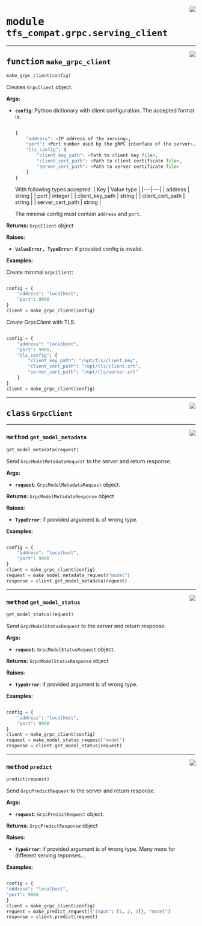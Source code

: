 <!-- markdownlint-disable -->

<a href="../../../../client/python/lib/ovmsclient/tfs_compat/grpc/serving_client.py#L0"><img align="right" style="float:right;" src="https://img.shields.io/badge/-source-cccccc?style=flat-square"></a>

# <kbd>module</kbd> `tfs_compat.grpc.serving_client`



---

<a href="../../../../client/python/lib/ovmsclient/tfs_compat/grpc/serving_client.py#L212"><img align="right" style="float:right;" src="https://img.shields.io/badge/-source-cccccc?style=flat-square"></a>

## <kbd>function</kbd> `make_grpc_client`

```python
make_grpc_client(config)
```

Creates `GrpcClient` object. 



**Args:**
 
 - <b>`config`</b>:  Python dictionary with client configuration. The accepted format is: 

    ```python

    {
        "address": <IP address of the serving>,                  
        "port": <Port number used by the gRPC interface of the server>,                      
        "tls_config": {                      
            "client_key_path": <Path to client key file>,
            "client_cert_path": <Path to client certificate file>,
            "server_cert_path": <Path to server certificate file>
        }              
    }                        

    ```

    With following types accepted: 
    | Key | Value type |
    |---|---|
    | address | string |
    | port | integer |
    | client_key_path | string |
    | client_cert_path | string |
    | server_cert_path | string |
                                    
    The minimal config must contain `address` and `port`. 


**Returns:**
 `GrpcClient` object 



**Raises:**
 
 - <b>`ValueError, TypeError`</b>:   if provided config is invalid. 



**Examples:**

 Create minimal `GrpcClient`: 

```python

config = {
    "address": "localhost",
    "port": 9000
}
client = make_grpc_client(config)

```

Create GrpcClient with TLS:

```python

config = {
    "address": "localhost",
    "port": 9000,
    "tls_config": {
        "client_key_path": "/opt/tls/client.key",
        "client_cert_path": "/opt/tls/client.crt",
        "server_cert_path": "/opt/tls/server.crt"    
    }
}
client = make_grpc_client(config)

```


---

<a href="../../../../client/python/lib/ovmsclient/tfs_compat/grpc/serving_client.py#L26"><img align="right" style="float:right;" src="https://img.shields.io/badge/-source-cccccc?style=flat-square"></a>

## <kbd>class</kbd> `GrpcClient`

---

<a href="../../../../client/python/lib/ovmsclient/tfs_compat/grpc/serving_client.py#L61"><img align="right" style="float:right;" src="https://img.shields.io/badge/-source-cccccc?style=flat-square"></a>

### <kbd>method</kbd> `get_model_metadata`

```python
get_model_metadata(request)
```

Send `GrpcModelMetadataRequest` to the server and return response.


**Args:**
 
 - <b>`request`</b>:  `GrpcModelMetadataRequest` object. 


**Returns:**
 `GrpcModelMetadataResponse` object 


**Raises:**
 
 - <b>`TypeError`</b>:   if provided argument is of wrong type.


**Examples:**
 
```python

config = {
    "address": "localhost",
    "port": 9000
}
client = make_grpc_client(config)
request = make_model_metadata_request("model")
response = client.get_model_metadata(request)

```

---

<a href="../../../../client/python/lib/ovmsclient/tfs_compat/grpc/serving_client.py#L89"><img align="right" style="float:right;" src="https://img.shields.io/badge/-source-cccccc?style=flat-square"></a>

### <kbd>method</kbd> `get_model_status`

```python
get_model_status(request)
```

Send `GrpcModelStatusRequest` to the server and return response. 


**Args:**
 
 - <b>`request`</b>:  `GrpcModelStatusRequest` object. 


**Returns:**
 `GrpcModelStatusResponse` object 


**Raises:**
 
 - <b>`TypeError`</b>:   if provided argument is of wrong type. 


**Examples:**

```python

config = {
    "address": "localhost",
    "port": 9000
}
client = make_grpc_client(config)
request = make_model_status_request("model")
response = client.get_model_status(request)

```


---

<a href="../../../../client/python/lib/ovmsclient/tfs_compat/grpc/serving_client.py#L33"><img align="right" style="float:right;" src="https://img.shields.io/badge/-source-cccccc?style=flat-square"></a>

### <kbd>method</kbd> `predict`

```python
predict(request)
```

Send `GrpcPredictRequest` to the server and return response. 


**Args:**
 
 - <b>`request`</b>:  `GrpcPredictRequest` object. 


**Returns:**
 `GrpcPredictResponse` object 


**Raises:**
 
 - <b>`TypeError`</b>:   if provided argument is of wrong type. Many more for different serving reponses... 


**Examples:**

```python

config = {
"address": "localhost",
"port": 9000
}
client = make_grpc_client(config)
request = make_predict_request({"input": [1, 2, 3]}, "model")
response = client.predict(request)

```
